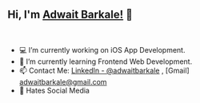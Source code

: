 
## Hi, I'm [Adwait Barkale!](https://iadwait.github.io/Personal-Site/) 👋

<br/>

- 💻 I’m currently working on iOS App Development.
- 🌱 I’m currently learning Frontend Web Development.
- 📫 Contact Me: [LinkedIn - @adwaitbarkale](https://in.linkedin.com/in/adwait-barkale-a77092119) , [Gmail] adwaitbarkale@gmail.com
- 📵 Hates Social Media

<br/>
